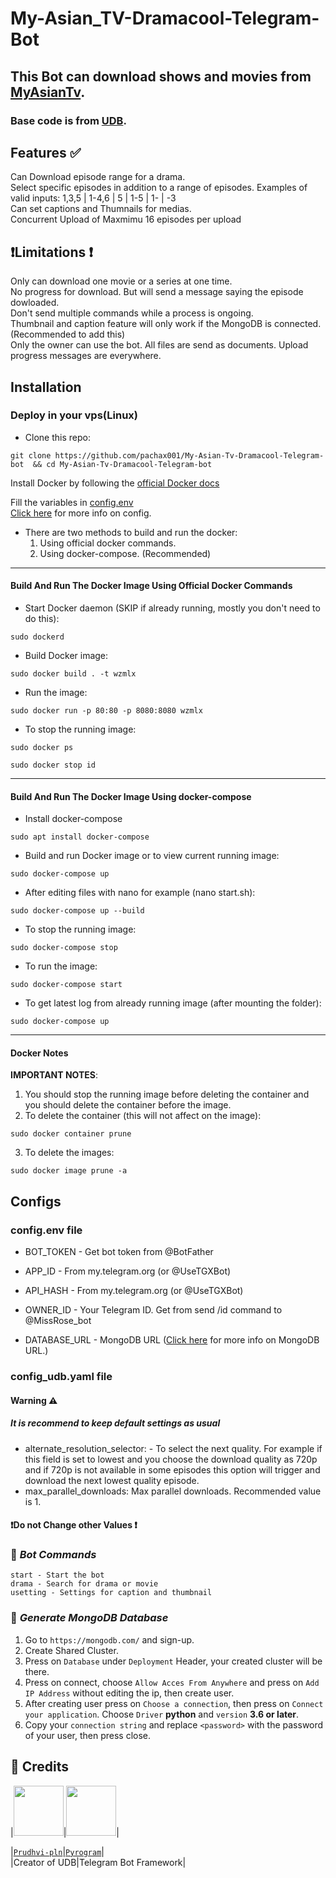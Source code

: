 # My-Asian_TV-Dramacool-Telegram-Bot


## This Bot can download shows and movies from  [MyAsianTv](https://myasiantv.ac/). 
### Base code is from [UDB](https://github.com/Prudhvi-pln/udb).
## Features ✅
Can Download episode range for a drama.<br>
Select specific episodes in addition to a range of episodes. Examples of valid inputs: 1,3,5 | 1-4,6 | 5 | 1-5 | 1- | -3 <br>
Can set captions and Thumnails for medias. <br>
Concurrent Upload of Maxmimu 16 episodes per upload
## ❗Limitations ❗
Only can download one movie or a series at one time.<br>
No progress for download. But will send a message saying the episode dowloaded.<br>
Don't send multiple commands while a process is ongoing.<br>
Thumbnail and caption feature will only work if the MongoDB is connected.(Recommended to add this)<br>
Only the owner can use the bot.
All files are send as documents.
Upload progress messages are everywhere.
## Installation

### Deploy in your vps(Linux)

- Clone this repo:
```
git clone https://github.com/pachax001/My-Asian-Tv-Dramacool-Telegram-bot  && cd My-Asian-Tv-Dramacool-Telegram-bot
```
Install Docker by following the [official Docker docs](https://docs.docker.com/engine/install/debian/)

Fill the variables in [config.env](https://github.com/pachax001/My-Asian-Tv-Dramacool-Telegram-bot/blob/main/config.env)
<br> [Click here](https://github.com/pachax001/My-Asian-Tv-Dramacool-Telegram-bot/blob/main/README.md#configs) for more info on config. </br>

- There are two methods to build and run the docker:
  1. Using official docker commands.
  2. Using docker-compose. (Recommended)

------

#### Build And Run The Docker Image Using Official Docker Commands

- Start Docker daemon (SKIP if already running, mostly you don't need to do this):

```
sudo dockerd
```

- Build Docker image:

```
sudo docker build . -t wzmlx
```

- Run the image:

```
sudo docker run -p 80:80 -p 8080:8080 wzmlx
```

- To stop the running image:

```
sudo docker ps
```

```
sudo docker stop id
```

----

#### Build And Run The Docker Image Using docker-compose



- Install docker-compose

```
sudo apt install docker-compose
```

- Build and run Docker image or to view current running image:

```
sudo docker-compose up
```

- After editing files with nano for example (nano start.sh):

```
sudo docker-compose up --build
```

- To stop the running image:

```
sudo docker-compose stop
```

- To run the image:

```
sudo docker-compose start
```

- To get latest log from already running image (after mounting the folder):

```
sudo docker-compose up
```
------

#### Docker Notes

**IMPORTANT NOTES**:

1. You should stop the running image before deleting the container and you should delete the container before the image.
2. To delete the container (this will not affect on the image):

```
sudo docker container prune
```

3. To delete the images:

```
sudo docker image prune -a
```

## Configs
### config.env file
* BOT_TOKEN     - Get bot token from @BotFather

* APP_ID        - From my.telegram.org (or @UseTGXBot)

* API_HASH      - From my.telegram.org (or @UseTGXBot)

* OWNER_ID      - Your Telegram ID. Get from send /id command to @MissRose_bot

* DATABASE_URL  - MongoDB URL ([Click here](https://github.com/pachax001/My-Asian-Tv-Dramacool-Telegram-bot/blob/main/README.md#-generate-mongodb-database) for more info on MongoDB URL.) </br>

### config_udb.yaml file
#### Warning ⚠
##### It is recommend to keep default settings as usual
* alternate_resolution_selector: - To select the next quality. For example if this field is set to lowest and you choose the download quality as 720p and if 720p is not available in some episodes this option will trigger and download the next lowest quality episode.
* max_parallel_downloads: Max parallel downloads. Recommended value is 1.
#### ❗Do not Change other Values ❗

### 🤖 ***Bot Commands***
```
start - Start the bot
drama - Search for drama or movie
usetting - Settings for caption and thumbnail
```
### 📡 ***Generate MongoDB Database***

1. Go to `https://mongodb.com/` and sign-up.
2. Create Shared Cluster.
3. Press on `Database` under `Deployment` Header, your created cluster will be there.
5. Press on connect, choose `Allow Acces From Anywhere` and press on `Add IP Address` without editing the ip, then create user.
6. After creating user press on `Choose a connection`, then press on `Connect your application`. Choose `Driver` **python** and `version` **3.6 or later**.
7. Copy your `connection string` and replace `<password>` with the password of your user, then press close.

## 🏅 **Credits**
|<img width="80" src="https://avatars.githubusercontent.com/u/62585477">|<img width="80" src="https://avatars.githubusercontent.com/u/34474300">|

|[`Prudhvi-pln`](https://github.com/tbdsux)|[`Pyrogram`](https://github.com/pyrogram)|
<br>|Creator of UDB|Telegram Bot Framework|</br>

